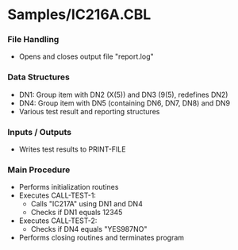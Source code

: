 # Samples/IC216A.CBL

### File Handling
- Opens and closes output file "report.log"

### Data Structures
- DN1: Group item with DN2 (X(5)) and DN3 (9(5), redefines DN2)
- DN4: Group item with DN5 (containing DN6, DN7, DN8) and DN9
- Various test result and reporting structures

### Inputs / Outputs
- Writes test results to PRINT-FILE

### Main Procedure
- Performs initialization routines
- Executes CALL-TEST-1:
  - Calls "IC217A" using DN1 and DN4
  - Checks if DN1 equals 12345
- Executes CALL-TEST-2:
  - Checks if DN4 equals "YES987NO"
- Performs closing routines and terminates program